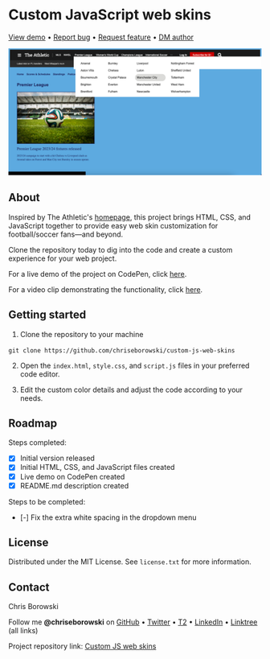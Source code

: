 # Custom JavaScript web skins

[View demo](https://codepen.io/chriseborowski/pen/xxQRKeK) • [Report bug](https://github.com/chriseborowski/custom-js-web-skins) • [Request feature](https://github.com/chriseborowski/custom-js-web-skins) • [DM author](https://twitter.com/chriseborowski)

![Live demo](https://github.com/chriseborowski/custom-js-web-skins/blob/main/live-demo.png)

## About

Inspired by The Athletic's [homepage](https://theathletic.com/), this project brings HTML, CSS, and JavaScript together to provide easy web skin customization for football/soccer fans—and beyond.

Clone the repository today to dig into the code and create a custom experience for your web project.

For a live demo of the project on CodePen, click [here](https://codepen.io/chriseborowski/pen/xxQRKeK).

For a video clip demonstrating the functionality, click [here](https://twitter.com/chriseborowski/status/1671992476691836931).

## Getting started

1. Clone the repository to your machine

`git clone https://github.com/chriseborowski/custom-js-web-skins`

2. Open the `index.html`, `style.css`, and `script.js` files in your preferred code editor.

3. Edit the custom color details and adjust the code according to your needs.

## Roadmap

Steps completed:

- [x] Initial version released
- [x] Initial HTML, CSS, and JavaScript files created
- [x] Live demo on CodePen created 
- [x] README.md description created

Steps to be completed:

- [-] Fix the extra white spacing in the dropdown menu

## License

Distributed under the MIT License. See `license.txt` for more information.

## Contact

Chris Borowski

Follow me **@chriseborowski** on [GitHub](https://github.com/chriseborowski) • [Twitter](https://twitter.com/chriseborowski) • [T2](https://t2.social/chriseborowski) • [LinkedIn](https://www.linkedin.com/in/chriseborowski) • [Linktree](linktr.ee/chriseborowski) (all links)

Project repository link: [Custom JS web skins](https://github.com/chriseborowski/custom-js-web-skins)
